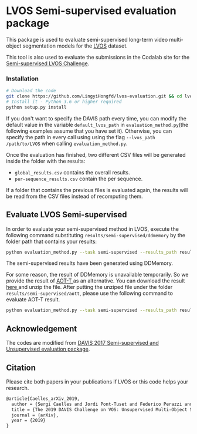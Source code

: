 # LVOS Semi-supervised evaluation package

This package is used to evaluate semi-supervised long-term video multi-object segmentation models for the <a href="https://lingyihongfd.github.io/lvos.github.io/" target="_blank">LVOS</a> dataset.

This tool is also used to evaluate the submissions in the Codalab site for the <a href="https://codalab.lisn.upsaclay.fr/competitions/8767" target="_blank">Semi-supervised LVOS Challenge</a>.

### Installation

```bash
# Download the code
git clone https://github.com/LingyiHongfd/lvos-evaluation.git && cd lvos-evaluation
# Install it - Python 3.6 or higher required
python setup.py install
```

If you don't want to specify the DAVIS path every time, you can modify the default value in the variable `default_lvos_path` in `evaluation_method.py`(the following examples assume that you have set it).
Otherwise, you can specify the path in every call using using the flag `--lvos_path /path/to/LVOS` when calling `evaluation_method.py`.

Once the evaluation has finished, two different CSV files will be generated inside the folder with the results:

- `global_results.csv` contains the overall results.
- `per-sequence_results.csv` contain the per sequence.

If a folder that contains the previous files is evaluated again, the results will be read from the CSV files instead of recomputing them.

## Evaluate LVOS Semi-supervised

In order to evaluate your semi-supervised method in LVOS, execute the following command substituting `results/semi-supervised/ddmemory` by the folder path that contains your results:

```bash
python evaluation_method.py --task semi-supervised --results_path results/semi-supervised/ddmemory
```

The semi-supervised results have been generated using DDMemory.

For some reason, the result of DDMemory is unavailable temporarily. So we provide the result of <a href="https://github.com/yoxu515/aot-benchmark" target="_blank"> AOT-T </a> as an alternative. You can download the result <a href="https://drive.google.com/drive/folders/1bGbyNUdbvmQBBezVv_3Fp-5LITMsY2EG?usp=share_link" target="_blank"> here </a> and unzip the file. After putting the unziped file under the folder `results/semi-supervised/aott`, please use the following command to evaluate AOT-T result.

```bash
python evaluation_method.py --task semi-supervised --results_path results/semi-supervised/aott
```

## Acknowledgement

The codes are modified from <a href="https://github.com/davisvideochallenge/davis2017-evaluation"> DAVIS 2017 Semi-supervised and Unsupervised evaluation package</a>.

## Citation

Please cite both papers in your publications if LVOS or this code helps your research.

```latex
@article{Caelles_arXiv_2019,
  author = {Sergi Caelles and Jordi Pont-Tuset and Federico Perazzi and Alberto Montes and Kevis-Kokitsi Maninis and Luc {Van Gool}},
  title = {The 2019 DAVIS Challenge on VOS: Unsupervised Multi-Object Segmentation},
  journal = {arXiv},
  year = {2019}
}
```
